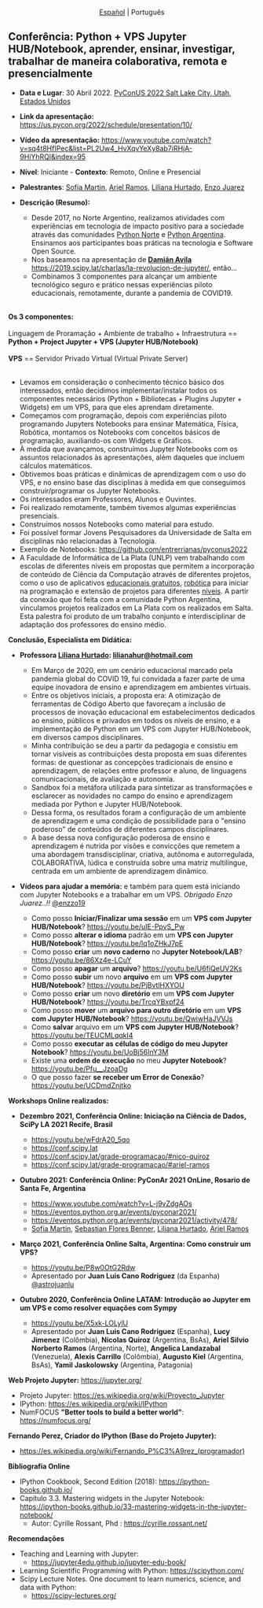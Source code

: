 <p align="center">
<a href="https://github.com/asnramos/pyconus2022#readme"> Español</a> 
| 
<span> Português </span>
</p>

## Conferência: Python + VPS Jupyter HUB/Notebook, aprender, ensinar, investigar, trabalhar de maneira colaborativa, remota e presencialmente

* **Data e Lugar**: 30 Abril 2022. [PyConUS 2022 Salt Lake City, Utah, Estados Unidos](https://us.pycon.org/2022)
* **Link da apresentação:** https://us.pycon.org/2022/schedule/presentation/10/
* **Vídeo da apresentação:** https://www.youtube.com/watch?v=sq4t8HfIPec&list=PL2Uw4_HvXqvYeXy8ab7iRHjA-9HiYhRQl&index=95
* **Nível**: Iniciante  - **Contexto**: Remoto, Online e Presencial
* **Palestrantes**: [Sofía Martin](https://github.com/entrerrianas), [Ariel Ramos](https://us.pycon.org/2022/speaker/profile/11/), [Liliana Hurtado](https://us.pycon.org/2022/speaker/profile/185/), [Enzo Juarez](https://github.com/enzzo19/)
* **Descrição (Resumo):** 

  - Desde 2017, no Norte Argentino, realizamos atividades com experiências em tecnologia de impacto positivo para a sociedade através das comunidades [Python Norte](https://t.me/pythonnorte) e [Python Argentina](https://www.python.org.ar/). Ensinamos aos participantes boas práticas na tecnologia e Software Open Source.<br>
  - Nos baseamos na apresentação de **[Damián Avila](https://github.com/damianavila)** https://2019.scipy.lat/charlas/la-revolucion-de-jupyter/, então...
  - Combinamos 3 componentes para alcançar um ambiente tecnológico seguro e prático nessas experiências piloto educacionais, remotamente, durante a pandemia de COVID19.<br><br>

**Os 3 componentes:**
<br><br>
Linguagem de Proramação + Ambiente de trabalho + Infraestrutura == **Python + Project Jupyter + VPS (Jupyter HUB/Notebook)**
<br><br>
**VPS** == Servidor Privado Virtual (Virtual Private Server)
<br><br>
  - Levamos em consideração o conhecimento técnico básico dos interessados, então decidimos implementar/instalar todos os componentes necessários (Python + Bibliotecas + Plugins Jupyter + Widgets) em um VPS, para que eles aprendam diretamente.
  - Começamos com programação, depois com experiências piloto programando Jupyters Notebooks para ensinar Matemática, Física, Robótica, montamos os Notebooks com conceitos básicos de programação, auxiliando-os com Widgets e Gráficos.
  - À medida que avançamos, construímos Jupyter Notebooks com os assuntos relacionados às apresentações, além daqueles que incluem cálculos matemáticos.
  - Obtivemos boas práticas e dinâmicas de aprendizagem com o uso do VPS, e no ensino base das disciplinas à medida em que conseguimos construir/programar os Jupyter Notebooks.
  - Os interessados ​​eram Professores, Alunos e Ouvintes.
  - Foi realizado remotamente, também tivemos algumas experiências presenciais.
  - Construímos nossos Notebooks como material para estudo.
  - Foi possível formar Jovens Pesquisadores da Universidade de Salta em disciplinas não relacionadas à Tecnologia.
  - Exemplo de Notebooks: https://github.com/entrerrianas/pyconus2022
  - A Faculdade de Informática de La Plata (UNLP) vem trabalhando com escolas de diferentes níveis em propostas que permitem a incorporação de conteúdo de Ciência da Computação através de diferentes projetos, como o uso de aplicativos [educacionais gratuitos](https://lihuen.linti.unlp.edu.ar/index.php?title=Software_Libre_en_escuelas), [robótica](http://robots.linti.unlp.edu.ar/proyecto) para iniciar na programação e extensão de projetos para diferentes [níveis](https://extension.info.unlp.edu.ar/). A partir da conexão que foi feita com a comunidade Python Argentina, vinculamos projetos realizados em La Plata com os realizados em Salta. Esta palestra foi produto de um trabalho conjunto e interdisciplinar de adaptação dos professores do ensino médio.

**Conclusão, Especialista em Didática:**
* **Professora [Liliana Hurtado](https://us.pycon.org/2022/speaker/profile/185/): lilianahur@hotmail.com**
   - Em Março de 2020, em um cenário educacional marcado pela pandemia global do COVID 19, fui convidada a fazer parte de uma equipe inovadora de ensino e aprendizagem em ambientes virtuais.
   - Entre os objetivos iniciais, a proposta era: A otimização de ferramentas de Código Aberto que favoreçam a inclusão de processos de inovação educacional em estabelecimentos dedicados ao ensino, públicos e privados em todos os níveis de ensino, e a implementação de Python em um VPS com Jupyter HUB/Notebook, em diversos campos disciplinares.
   - Minha contribuição se deu a partir da pedagogia e consistiu em tornar visíveis as contribuições desta proposta em suas diferentes formas: de questionar as concepções tradicionais de ensino e aprendizagem, de relações entre professor e aluno, de linguagens comunicacionais, de avaliação e autonomia.
   - Sandbox foi a metáfora utilizada para sintetizar as transformações e esclarecer as novidades no campo do ensino e aprendizagem mediada por Python e Jupyter HUB/Notebook.
   - Dessa forma, os resultados foram a configuração de um ambiente de aprendizagem e uma condição de possibilidade para o "ensino poderoso" de conteúdos de diferentes campos disciplinares.
   - A base dessa nova configuração poderosa de ensino e aprendizagem é nutrida por visões e convicções que remetem a uma abordagem transdisciplinar, criativa, autônoma e autorregulada, COLABORATIVA, lúdica e construída sobre uma matriz multilíngue, centrada em um ambiente de aprendizagem dinâmico.


* **Vídeos para ajudar a memória:** e também para quem está iniciando com Jupyter Notebooks e a trabalhar em um VPS. *Obrigado Enzo Juarez..!!* [@enzzo19](https://github.com/enzzo19/)

  - Como posso **Iniciar/Finalizar uma sessão** em um **VPS com Jupyter HUB/Notebook**? https://youtu.be/uIE-PpvS_Pw
  - Como posso **alterar o idioma** padrão em um **VPS con Jupyter HUB/Notebook**? https://youtu.be/lq1oZHkJ7pE
  - Como posso **criar** um **novo caderno** no **Jupyter Notebook/LAB**? https://youtu.be/86Xz4e-LCuY
  - Como posso **apagar** um **arquivo**? https://youtu.be/U6fiQeUV2Ks
  - Como posso **subir** um novo **arquivo** em um **VPS com Jupyter HUB/Notebook**? https://youtu.be/PjBvtlHXYOU
  - Como posso **criar** um novo **diretório** em um **VPS com Jupyter HUB/Notebook**? https://youtu.be/TrcqYBxpf24
  - Como posso **mover** um **arquivo para outro diretório** em um **VPS com Jupyter HUB/Notebook**? https://youtu.be/QwiwHaJVVJs
  - Como **salvar** arquivo em um **VPS com Jupyter HUB/Notebook**? https://youtu.be/TEUCMLqqkI4
  - Como posso **executar as células de código do meu Jupyter Notebook**? https://youtu.be/UoBj56InY3M
  - Existe uma **ordem de execução** no meu **Jupyter Notebook**? https://youtu.be/Pfu__JzoaDg
  - O que posso fazer **se receber um Error de Conexão**?  https://youtu.be/UCDmdZnjtko

**Workshops Online realizados:**

* **Dezembro 2021, Conferência Online: Iniciação na Ciência de Dados, SciPy LA 2021 Recife, Brasil**
  - https://youtu.be/wFdrA20_5qo
  - https://conf.scipy.lat
  - https://conf.scipy.lat/grade-programacao/#nico-quiroz
  - https://conf.scipy.lat/grade-programacao/#ariel-ramos

* **Outubro 2021:  Conferência Online: PyConAr 2021 OnLine, Rosario de Santa Fe, Argentina**
  - https://www.youtube.com/watch?v=L-j9vZdgAOs
  - https://eventos.python.org.ar/events/pyconar2021/
  - https://eventos.python.org.ar/events/pyconar2021/activity/478/
  - [Sofía Martin](https://github.com/entrerrianas), [Sebastian Flores Benner](https://github.com/sebastiandres/pycon_ar), [Liliana Hurtado](https://us.pycon.org/2022/speaker/profile/185/), [Ariel Ramos](https://github.com/asnramos/pycon_ar)

* **Março 2021, Conferência Online Salta, Argentina: Como construir um VPS?** 
  - https://youtu.be/P8w0OtG2Rdw
  - Apresentado por **Juan Luis Cano Rodriguez** (da Espanha) [@astrojuanlu](https://github.com/astrojuanlu) 

* **Outubro 2020, Conferência Online LATAM: Introdução ao Jupyter em um VPS e como resolver equações com Sympy**
  - https://youtu.be/X5xk-LOLylU
  - Apresentado por **Juan Luis Cano Rodriguez** (Espanha), **Lucy Jimenez** (Colômbia), **Nicolas Quiroz** (Argentina, BsAs), **Ariel Silvio Norberto Ramos** (Argentina, Norte), **Angelica Landazabal** (Venezuela), **Alexis Carrillo** (Colômbia), **Augusto Kiel** (Argentina, BsAs), **Yamil Jaskolowsky** (Argentina, Patagonia)

**Web Projeto Jupyter:** https://jupyter.org/
* Projeto Jupyter: https://es.wikipedia.org/wiki/Proyecto_Jupyter
* IPython: https://es.wikipedia.org/wiki/IPython
* NumFOCUS **"Better tools to build a better world"**: https://numfocus.org/

**Fernando Perez, Criador do IPython (Base do Projeto Jupyter):**
* https://es.wikipedia.org/wiki/Fernando_P%C3%A9rez_(programador)

**Bibliografia Online**
* IPython Cookbook, Second Edition (2018): https://ipython-books.github.io/
* Capítulo 3.3. Mastering widgets in the Jupyter Notebook: https://ipython-books.github.io/33-mastering-widgets-in-the-jupyter-notebook/
  - Autor: Cyrille Rossant, Phd : https://cyrille.rossant.net/

**Recomendações**
* Teaching and Learning with Jupyter: 
  - https://jupyter4edu.github.io/jupyter-edu-book/
* Learning Scientific Programming with Python: https://scipython.com/
* Scipy Lecture Notes. One document to learn numerics, science, and data with Python:
  - https://scipy-lectures.org/
